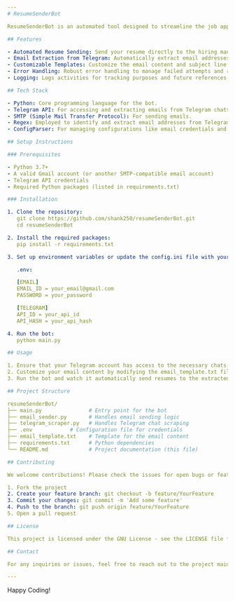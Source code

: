 ```yaml
---
# ResumeSenderBot

ResumeSenderBot is an automated tool designed to streamline the job application process by sending resumes directly to hiring managers' email addresses. Additionally, the bot can search for email IDs within Telegram chats, making it easier to target relevant contacts.

## Features

- Automated Resume Sending: Send your resume directly to the hiring manager's email.
- Email Extraction from Telegram: Automatically extract email addresses from Telegram chat logs.
- Customizable Templates: Customize the email content and subject line.
- Error Handling: Robust error handling to manage failed attempts and retries.
- Logging: Logs activities for tracking purposes and future references.

## Tech Stack

- Python: Core programming language for the bot.
- Telegram API: For accessing and extracting emails from Telegram chats.
- SMTP (Simple Mail Transfer Protocol): For sending emails.
- Regex: Employed to identify and extract email addresses from Telegram chats.
- ConfigParser: For managing configurations like email credentials and Telegram API keys.

## Setup Instructions

### Prerequisites

- Python 3.7+
- A valid Gmail account (or another SMTP-compatible email account)
- Telegram API credentials
- Required Python packages (listed in requirements.txt)

### Installation

1. Clone the repository:
   git clone https://github.com/shank250/resumeSenderBot.git
   cd resumeSenderBot

2. Install the required packages:
   pip install -r requirements.txt

3. Set up environment variables or update the config.ini file with your credentials:

   .env:

   [EMAIL]  
   EMAIL_ID = your_email@gmail.com  
   PASSWORD = your_password  

   [TELEGRAM]  
   API_ID = your_api_id  
   API_HASH = your_api_hash  

4. Run the bot:
   python main.py

## Usage

1. Ensure that your Telegram account has access to the necessary chats from which you want to extract emails.
2. Customize your email content by modifying the email_template.txt file.
3. Run the bot and watch it automatically send resumes to the extracted email addresses.

## Project Structure

resumeSenderBot/  
├── main.py               # Entry point for the bot  
├── email_sender.py       # Handles email sending logic  
├── telegram_scraper.py   # Handles Telegram chat scraping  
├── .env            # Configuration file for credentials  
├── email_template.txt    # Template for the email content  
├── requirements.txt      # Python dependencies  
└── README.md             # Project documentation (this file)  

## Contributing

We welcome contributions! Please check the issues for open bugs or feature requests. Feel free to fork this project and make your changes.

1. Fork the project
2. Create your feature branch: git checkout -b feature/YourFeature
3. Commit your changes: git commit -m 'Add some feature'
4. Push to the branch: git push origin feature/YourFeature
5. Open a pull request

## License

This project is licensed under the GNU License - see the LICENSE file for details.

## Contact

For any inquiries or issues, feel free to reach out to the project maintainers.

---
```


Happy Coding!
